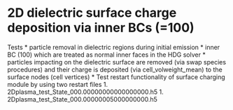 # 2D dielectric surface charge deposition via inner BCs (=100)
Tests
    * particle removal in dielectric regions during initial emission
    * inner BC (100) which are treated as normal inner faces in the HDG solver
    * particles impacting on the dielectric surface are removed (via swap species procedures) and
        their charge is deposited (via cell_volweight_mean) to the surface nodes (cell vertices)
    * Test restart functionality of surface charging module by using two restart files
      1. 2Dplasma_test_State_000.00000000000000000.h5
      1. 2Dplasma_test_State_000.00000005000000000.h5
